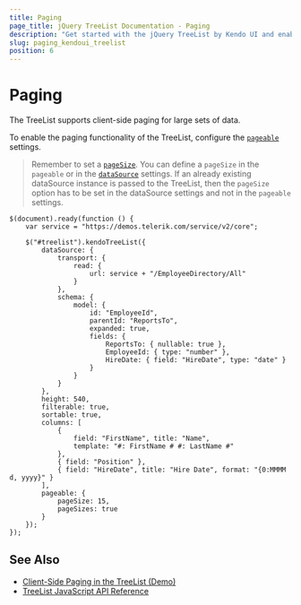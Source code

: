 ```yaml
---
title: Paging
page_title: jQuery TreeList Documentation - Paging
description: "Get started with the jQuery TreeList by Kendo UI and enable the client-side paging feature."
slug: paging_kendoui_treelist
position: 6
---
```


# Paging

The TreeList supports client-side paging for large sets of data.

To enable the paging functionality of the TreeList, configure the [`pageable`](https://docs.telerik.com/kendo-ui/api/javascript/ui/treelist/configuration/pageable) settings.

> Remember to set a [`pageSize`](/api/javascript/data/datasource/configuration/pagesize). You can define a `pageSize` in the `pageable` or in the [`dataSource`](/api/javascript/ui/treelist/configuration/datasource) settings. If an already existing dataSource instance is passed to the TreeList, then the `pageSize` option has to be set in the dataSource settings and not in the `pageable` settings.

    $(document).ready(function () {
        var service = "https://demos.telerik.com/service/v2/core";

        $("#treelist").kendoTreeList({
            dataSource: {
                transport: {
                    read: {
                        url: service + "/EmployeeDirectory/All"
                    }
                },
                schema: {
                    model: {
                        id: "EmployeeId",
                        parentId: "ReportsTo",
                        expanded: true,
                        fields: {
                            ReportsTo: { nullable: true },
                            EmployeeId: { type: "number" },
                            HireDate: { field: "HireDate", type: "date" }
                        }
                    }
                }
            },
            height: 540,
            filterable: true,
            sortable: true,
            columns: [
                {
                    field: "FirstName", title: "Name",
                    template: "#: FirstName # #: LastName #"
                },
                { field: "Position" },
                { field: "HireDate", title: "Hire Date", format: "{0:MMMM d, yyyy}" }
            ],
            pageable: {
                pageSize: 15,
                pageSizes: true
            }
        });
    });

## See Also

* [Client-Side Paging in the TreeList (Demo)](https://demos.telerik.com/kendo-ui/treelist/client-side-paging)
* [TreeList JavaScript API Reference](/api/javascript/ui/treelist)
